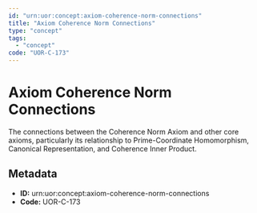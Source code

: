 ```yaml
---
id: "urn:uor:concept:axiom-coherence-norm-connections"
title: "Axiom Coherence Norm Connections"
type: "concept"
tags:
  - "concept"
code: "UOR-C-173"
---
```


# Axiom Coherence Norm Connections

The connections between the Coherence Norm Axiom and other core axioms, particularly its relationship to Prime-Coordinate Homomorphism, Canonical Representation, and Coherence Inner Product.

## Metadata

- **ID:** urn:uor:concept:axiom-coherence-norm-connections
- **Code:** UOR-C-173
